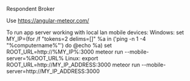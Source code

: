 Respondent Broker

Use https://angular-meteor.com/ 

To run app server working with local lan mobile devices:
Windows: 
    set MY_IP=(for /f "tokens=2 delims=[]" %a in ('ping -n 1 -4 "%computername%"') do @echo %a)
    set ROOT_URL=http://%MY_IP%:3000
    meteor run --mobile-server=%ROOT_URL%
Linux: 
    export ROOT_URL=http://MY_IP_ADDRESS:3000
    meteor run --mobile-server=http://MY_IP_ADDRESS:3000
   


